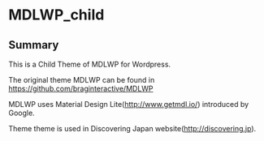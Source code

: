 # MDLWP_child

## Summary
This is a Child Theme of MDLWP for Wordpress.

The original theme MDLWP can be found in 
https://github.com/braginteractive/MDLWP

MDLWP uses Material Design Lite(http://www.getmdl.io/) introduced by Google.

Theme theme is used in Discovering Japan website(http://discovering.jp).
